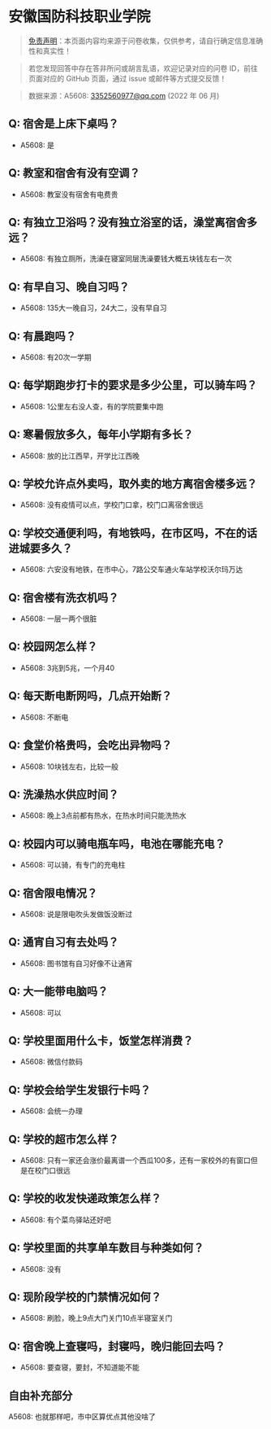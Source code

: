 # 安徽国防科技职业学院

> [免责声明](https://colleges.chat/#_3)：本页面内容均来源于问卷收集，仅供参考，请自行确定信息准确性和真实性！

> 若您发现回答中存在答非所问或胡言乱语，欢迎记录对应的问卷 ID，前往页面对应的 GitHub 页面，通过 issue 或邮件等方式提交反馈！

> 数据来源：A5608: 3352560977@qq.com (2022 年 06 月)

## Q: 宿舍是上床下桌吗？

- A5608: 是

## Q: 教室和宿舍有没有空调？

- A5608: 教室没有宿舍有电费贵

## Q: 有独立卫浴吗？没有独立浴室的话，澡堂离宿舍多远？

- A5608: 有独立厕所，洗澡在寝室同层洗澡要钱大概五块钱左右一次

## Q: 有早自习、晚自习吗？

- A5608: 135大一晚自习，24大二，没有早自习

## Q: 有晨跑吗？

- A5608: 有20次一学期

## Q: 每学期跑步打卡的要求是多少公里，可以骑车吗？

- A5608: 1公里左右没人查，有的学院要集中跑

## Q: 寒暑假放多久，每年小学期有多长？

- A5608: 放的比江西早，开学比江西晚

## Q: 学校允许点外卖吗，取外卖的地方离宿舍楼多远？

- A5608: 没有疫情可以点，学校门口拿，校门口离宿舍很远

## Q: 学校交通便利吗，有地铁吗，在市区吗，不在的话进城要多久？

- A5608: 六安没有地铁，在市中心，7路公交车通火车站学校沃尔玛万达

## Q: 宿舍楼有洗衣机吗？

- A5608: 一层一两个很脏

## Q: 校园网怎么样？

- A5608: 3兆到5兆，一个月40

## Q: 每天断电断网吗，几点开始断？

- A5608: 不断电

## Q: 食堂价格贵吗，会吃出异物吗？

- A5608: 10块钱左右，比较一般

## Q: 洗澡热水供应时间？

- A5608: 晚上3点前都有热水，在热水时间只能洗热水

## Q: 校园内可以骑电瓶车吗，电池在哪能充电？

- A5608: 可以骑，有专门的充电柱

## Q: 宿舍限电情况？

- A5608: 说是限电吹头发做饭没断过

## Q: 通宵自习有去处吗？

- A5608: 图书馆有自习好像不让通宵

## Q: 大一能带电脑吗？

- A5608: 可以

## Q: 学校里面用什么卡，饭堂怎样消费？

- A5608: 微信付款码

## Q: 学校会给学生发银行卡吗？

- A5608: 会统一办理

## Q: 学校的超市怎么样？

- A5608: 只有一家还会涨价最离谱一个西瓜100多，还有一家校外的有窗口但是在校门口很远

## Q: 学校的收发快递政策怎么样？

- A5608: 有个菜鸟驿站还好吧

## Q: 学校里面的共享单车数目与种类如何？

- A5608: 没有

## Q: 现阶段学校的门禁情况如何？

- A5608: 刷脸，晚上9点大门关门10点半寝室关门

## Q: 宿舍晚上查寝吗，封寝吗，晚归能回去吗？

- A5608: 要查寝，要封，不知道能不能

## 自由补充部分

A5608: 也就那样吧，市中区算优点其他没啥了